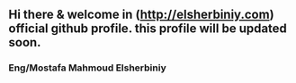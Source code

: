 ## Hi there & welcome in (http://elsherbiniy.com) official github profile. this profile will be updated soon.
### Eng/Mostafa Mahmoud Elsherbiniy
